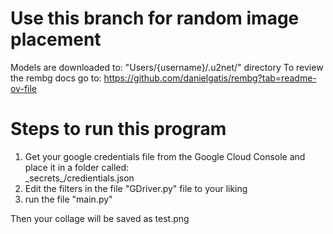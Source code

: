 # Use this branch for random image placement

Models are downloaded to: "Users/{username}/.u2net/" directory
To review the rembg docs go to: https://github.com/danielgatis/rembg?tab=readme-ov-file

# Steps to run this program
1. Get your google credentials file from the Google Cloud Console and place it in a folder called:<br> \_secrets_/credientials.json
2. Edit the filters in the file "GDriver.py" file to your liking 
3. run the file "main.py" 

Then your collage will be saved as test.png
